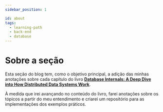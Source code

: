 ```yaml
---
sidebar_position: 1

id: about
tags:
  - learning-path
  - back-end
  - database
---
```


# Sobre a seção

Esta seção do blog tem, como o objetivo principal, a adição das minhas anotações sobre cada capítulo do livro [**Database Internals: A Deep Dive into How Distributed Data Systems Work**](https://www.databass.dev/).

À medida que irei avançando no conteúdo do livro, farei anotações sobre os tópicos a partir do meu entendimento e criarei um repositório para as implementações dos exemplos práticos.
